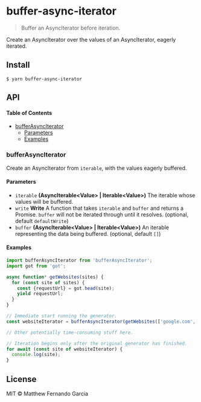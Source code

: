 # buffer-async-iterator

> Buffer an AsyncIterator before iteration.

Create an AsyncIterator over the values of an AsyncIterator, eagerly iterated.

## Install

    $ yarn buffer-async-iterator

## API

<!-- Generated by documentation.js. Update this documentation by updating the source code. -->

#### Table of Contents

- [bufferAsyncIterator](#bufferasynciterator)
  - [Parameters](#parameters)
  - [Examples](#examples)

### bufferAsyncIterator

Create an AsyncIterator from `iterable`, with the values eagerly buffered.

#### Parameters

- `iterable` **(AsyncIterable&lt;Value> | Iterable&lt;Value>)** The iterable whose values will be buffered.
- `write` **Write** A function that takes `iterable` and `buffer` and returns a Promise. `buffer` will not be iterated through until it resolves. (optional, default `defaultWrite`)
- `buffer` **(AsyncIterable&lt;Value> | Iterable&lt;Value>)** An iterable representing the data being buffered. (optional, default `[]`)

#### Examples

```javascript
import bufferAsyncIterator from 'bufferAsyncIterator';
import got from 'got';

async function* getWebsites(sites) {
  for (const site of sites) {
    const {requestUrl} = got.head(site);
    yield requestUrl;
  }
}

// Immediate start running the generator.
const websiteIterator = bufferAsyncIterator(getWebsites(['google.com', 'bing.com', 'yahoo.com']));

// Other potentially time-consuming stuff here.

// Iteration begins only after the original generator has finished.
for await (const site of websiteIterator) {
  console.log(site);
}
```

## License

MIT © Matthew Fernando Garcia
